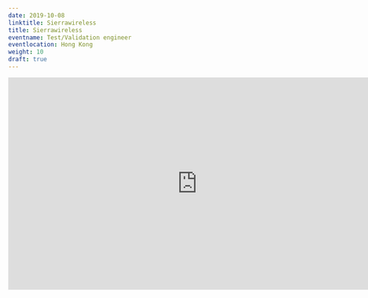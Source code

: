 ```yaml
---
date: 2019-10-08
linktitle: Sierrawireless
title: Sierrawireless
eventname: Test/Validation engineer
eventlocation: Hong Kong
weight: 10
draft: true
---
```

  <iframe
    width="768"
    height="432"
    src="https://miro.com/app/embed/o9J_llRsMHA=/?pres=1&frameId=3074457367124891015"
    frameborder="0"
    scrolling="no"
    allowfullscreen
  ></iframe>